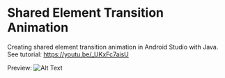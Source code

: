 # Shared Element Transition Animation
Creating shared element transition animation in Android Studio with Java.
See tutorial: https://youtu.be/_UKxFc7aisU

Preview:
![Alt Text](https://github.com/gifffert/SharedElementTransition/blob/master/Preview/transitionAnim.gif)
